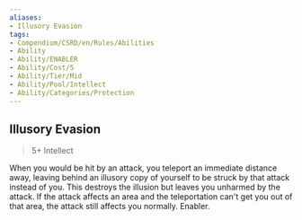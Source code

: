 ```yaml
---
aliases:
- Illusory Evasion
tags:
- Compendium/CSRD/en/Rules/Abilities
- Ability
- Ability/ENABLER
- Ability/Cost/5
- Ability/Tier/Mid
- Ability/Pool/Intellect
- Ability/Categories/Protection
---
```


  
## Illusory Evasion  
>5+  Intellect  
  
When you would be hit by an attack, you teleport an immediate distance away, leaving behind an illusory copy of yourself to be struck by that attack instead of you. This destroys the illusion but leaves you unharmed by the attack. If the attack affects an area and the teleportation can't get you out of that area, the attack still affects you normally. Enabler.